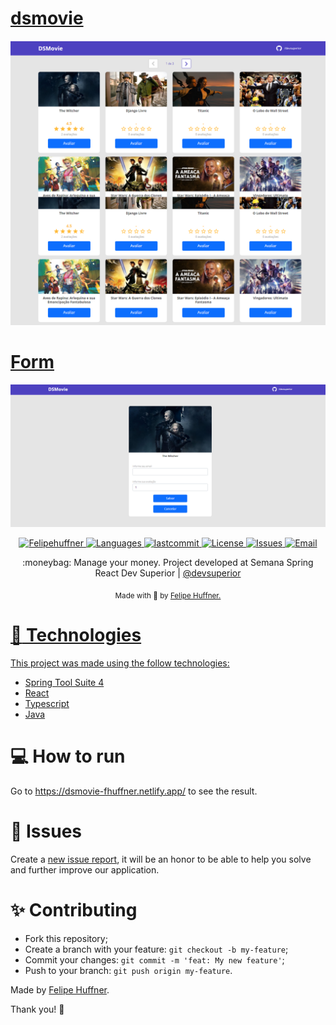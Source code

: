 # [dsmovie](https://dsmovie-fhuffner.netlify.app/)

<p align="center">
  <a href="https://dsmovie-fhuffner.netlify.app/">
    <img alt="screenshot" src="https://github.com/fhuffner91/dsmovie/blob/main/frontend/src/assets/img/dsmovies.png">
</p>

# [Form](https://dsmovie-fhuffner.netlify.app/form/1) 
  
 <p align="center">
  <a href="https://dsmovie-fhuffner.netlify.app/">
    <img alt="screenshot" src="https://github.com/fhuffner91/dsmovie/blob/main/frontend/src/assets/img/form.png">
</p>


  <p align="center">
  <a href="https://www.linkedin.com/in/felipehuffner/">
  <img alt="Felipehuffner" src="https://img.shields.io/badge/-fhuffner91-/5965e0?style=flat&logo=Linkedin&logoColor=white/fhuffner91/dsmovie?color=%235963C5"/>
  <img alt="Languages" src="https://img.shields.io/github/languages/count/fhuffner91/dsmovie?color=%235963C5" />
  <img alt="lastcommit" src="https://img.shields.io/github/last-commit/fhuffner91/dsmovie?color=%235761C3" />
  <img alt="License" src="https://img.shields.io/github/license/fhuffner91/dsmovie?color=%235E69D7" />
  <img alt="Issues" src="https://img.shields.io/github/issues/fhuffner91/dsmovie?color=%235965E0">
  <a href="mailto:felipeqh.1991@gmail.com">
   <img alt="Email" src="https://img.shields.io/badge/-felipeqh.1991@gmail.com-%23525DCB" />
  </a>
</p>


<p align="center">
  :moneybag: Manage your money. Project developed at Semana Spring React Dev Superior | <a href="https://devsuperior.com.br">@devsuperior</a>
</p>

<div align="center">
  <sub> Made with 💖 by
    <a href="https://github.com/fhuffner91">Felipe Huffner.
  </sub>
</div>

# :rocket: Technologies
This project was made using the follow technologies:

* [Spring Tool Suite 4](https://spring.io/tools)      
* [React](https://reactjs.org/)  
* [Typescript](https://www.typescriptlang.org/)
* [Java](https://www.azul.com/downloads/)  

# :computer: How to run

Go to https://dsmovie-fhuffner.netlify.app/ to see the result.

# :bug: Issues

Create a <a href="https://github.com/fhuffner91/dsmovie/issues">new issue report</a>, it will be an honor to be able to help you solve and further improve our application.

# :sparkles: Contributing

- Fork this repository;
- Create a branch with your feature: `git checkout -b my-feature`;
- Commit your changes: `git commit -m 'feat: My new feature'`;
- Push to your branch: `git push origin my-feature`.

Made by [Felipe Huffner](https://www.linkedin.com/in/felipehuffner/). 

Thank you! 🌠

